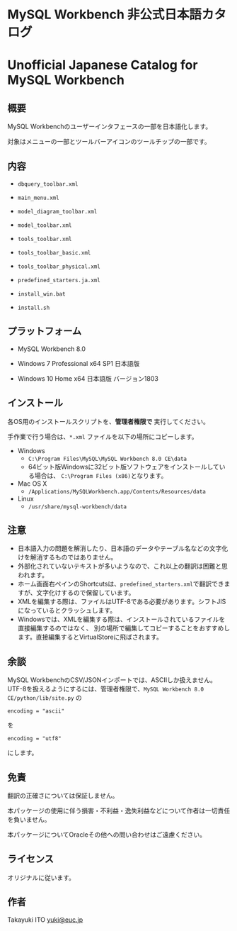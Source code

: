 ﻿
# MySQL Workbench 非公式日本語カタログ
# Unofficial Japanese Catalog for MySQL Workbench

## 概要

MySQL Workbenchのユーザーインタフェースの一部を日本語化します。

対象はメニューの一部とツールバーアイコンのツールチップの一部です。

## 内容

- `dbquery_toolbar.xml`
- `main_menu.xml`
- `model_diagram_toolbar.xml`
- `model_toolbar.xml`
- `tools_toolbar.xml`
- `tools_toolbar_basic.xml`
- `tools_toolbar_physical.xml`

- `predefined_starters.ja.xml`

- `install_win.bat`
- `install.sh`

## プラットフォーム

- MySQL Workbench 8.0

- Windows 7 Professional x64 SP1 日本語版
- Windows 10 Home x64 日本語版 バージョン1803

## インストール

各OS用のインストールスクリプトを、**管理者権限で** 実行してください。

手作業で行う場合は、`*.xml` ファイルを以下の場所にコピーします。

- Windows
	- `C:\Program Files\MySQL\MySQL Workbench 8.0 CE\data`
	- 64ビット版Windowsに32ビット版ソフトウェアをインストールしている場合は、
	  `C:\Program Files (x86)`となります。
- Mac OS X
	- `/Applications/MySQLWorkbench.app/Contents/Resources/data`
- Linux
	- `/usr/share/mysql-workbench/data`

## 注意

- 日本語入力の問題を解消したり、日本語のデータやテーブル名などの文字化けを解消するものではありません。
- 外部化されていないテキストが多いようなので、これ以上の翻訳は困難と思われます。
- ホーム画面右ペインのShortcutsは、`predefined_starters.xml`で翻訳できますが、文字化けするので保留しています。
- XMLを編集する際は、ファイルはUTF-8である必要があります。シフトJISになっているとクラッシュします。
- Windowsでは、XMLを編集する際は、インストールされているファイルを直接編集するのではなく、
  別の場所で編集してコピーすることをおすすめします。直接編集するとVirtualStoreに飛ばされます。

## 余談

MySQL WorkbenchのCSV/JSONインポートでは、ASCIIしか扱えません。
UTF-8を扱えるようにするには、管理者権限で、`MySQL Workbench 8.0 CE/python/lib/site.py` の

`encoding = "ascii"`

を

`encoding = "utf8"`

にします。

## 免責

翻訳の正確さについては保証しません。

本パッケージの使用に伴う損害・不利益・逸失利益などについて作者は一切責任を負いません。

本パッケージについてOracleその他への問い合わせはご遠慮ください。

## ライセンス

オリジナルに従います。

## 作者

Takayuki ITO <yuki@euc.jp>

